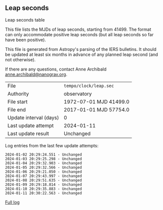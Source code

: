 
## Leap seconds

Leap seconds table

This file lists the MJDs of leap seconds, starting from 41499.
The format can only accommodate positive leap seconds (but all
leap seconds so far have been positive).

This file is generated from Astropy's parsing of the IERS
bulletins. It should be updated at least six months in advance
of any planned leap second (and not otherwise).

If there are any questions, contact Anne Archibald
<anne.archibald@nanograv.org>.

|     |     |
|:--- |:--- |
| File | `tempo/clock/leap.sec` |
| Authority | observatory |
| File start | 1972-07-01 MJD 41499.0 |
| File end | 2017-01-01 MJD 57754.0 |
| Update interval (days) | 0 |
| Last update attempt | 2024-01-11 |
| Last update result | Unchanged |

Log entries from the last few update attempts:
```
2024-01-02 20:29:24.551 - Unchanged
2024-01-03 20:29:25.298 - Unchanged
2024-01-04 20:29:32.903 - Unchanged
2024-01-05 20:29:32.566 - Unchanged
2024-01-06 20:29:21.050 - Unchanged
2024-01-07 20:29:43.997 - Unchanged
2024-01-08 20:29:51.635 - Unchanged
2024-01-09 20:29:18.814 - Unchanged
2024-01-10 20:29:35.883 - Unchanged
2024-01-11 20:30:22.563 - Unchanged
```
[Full log](https://raw.githubusercontent.com/ipta/pulsar-clock-corrections/main/log/tempo/clock/leap.sec.log)
